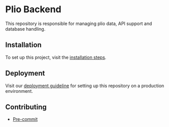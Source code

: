 # Plio Backend
This repository is responsible for managing plio data, API support and database handling.

## Installation
To set up this project, visit the [installation steps](docs/installation.md).

## Deployment
Visit our [deployment guideline](docs/deployment.md) for setting up this repository on a production environment.

## Contributing
- [Pre-commit](docs/pre-commit.md)
